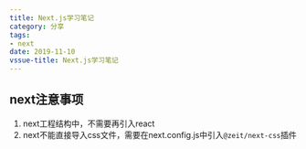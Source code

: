 ```yaml
---
title: Next.js学习笔记
category: 分享
tags:
- next
date: 2019-11-10
vssue-title: Next.js学习笔记
---
```

## next注意事项
1. next工程结构中，不需要再引入react
2. next不能直接导入css文件，需要在next.config.js中引入`@zeit/next-css`插件
